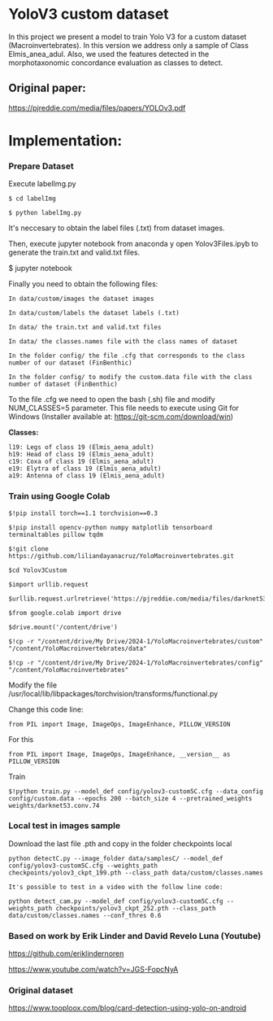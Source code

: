 # YoloV3 custom dataset
In this project we present a model to train Yolo V3 for a custom dataset (Macroinvertebrates). In this version we address only a sample of Class Elmis_anea_adul. Also, we used the features detected in the morphotaxonomic concordance evaluation as classes to detect. 

## Original paper:
https://pjreddie.com/media/files/papers/YOLOv3.pdf

# Implementation:

### Prepare Dataset
  Execute labelImg.py
  
  	$ cd labelImg
  
  	$ python labelImg.py
  
  It's neccesary to obtain the label files (.txt) from dataset images.
  
  Then, execute jupyter notebook from anaconda y open Yolov3Files.ipyb to generate the train.txt and valid.txt files.
  
  $ jupyter notebook
  
  Finally you need to obtain the following files: 
  
  	In data/custom/images the dataset images
  
  	In data/custom/labels the dataset labels (.txt) 
  
  	In data/ the train.txt and valid.txt files
  
  	In data/ the classes.names file with the class names of dataset
  
  	In the folder config/ the file .cfg that corresponds to the class number of our dataset (FinBenthic)
  
  	In the folder config/ to modify the custom.data file with the class number of dataset (FinBenthic)
  
  To the file .cfg we need to open the bash (.sh) file and modify NUM_CLASSES=5 parameter. This file needs to execute using Git for Windows
  (Installer available at: https://git-scm.com/download/win)

  **Classes:**

  	l19: Legs of class 19 (Elmis_aena_adult)
  	h19: Head of class 19 (Elmis_aena_adult)
  	c19: Coxa of class 19 (Elmis_aena_adult)
  	e19: Elytra of class 19 (Elmis_aena_adult)
  	a19: Antenna of class 19 (Elmis_aena_adult)
  
  
### Train using Google Colab
  	$!pip install torch==1.1 torchvision==0.3
  
  	$!pip install opencv-python numpy matplotlib tensorboard terminaltables pillow tqdm
  
  	$!git clone https://github.com/liliandayanacruz/YoloMacroinvertebrates.git
  
  	$cd Yolov3Custom
  
  	$import urllib.request

  	$urllib.request.urlretrieve('https://pjreddie.com/media/files/darknet53.conv.74','/content/YoloMacroinvertebrates/weights/darknet53.conv.74')
	
	$from google.colab import drive
        
	$drive.mount('/content/drive')
	
	$!cp -r "/content/drive/My Drive/2024-1/YoloMacroinvertebrates/custom" "/content/YoloMacroinvertebrates/data"
        
	$!cp -r "/content/drive/My Drive/2024-1/YoloMacroinvertebrates/config" "/content/YoloMacroinvertebrates"

  Modify the file /usr/local/lib/libpackages/torchvision/transforms/functional.py
  
  Change this code line:
  
	from PIL import Image, ImageOps, ImageEnhance, PILLOW_VERSION
	
  For this
  
    from PIL import Image, ImageOps, ImageEnhance, __version__ as PILLOW_VERSION
    
  Train
	
  	$!python train.py --model_def config/yolov3-custom5C.cfg --data_config config/custom.data --epochs 200 --batch_size 4 --pretrained_weights weights/darknet53.conv.74
  
### Local test in images sample

   Download the last file .pth and copy in the folder checkpoints local
   
   	python detectC.py --image_folder data/samplesC/ --model_def config/yolov3-custom5C.cfg --weights_path checkpoints/yolov3_ckpt_199.pth --class_path data/custom/classes.names
   
   	It's possible to test in a video with the follow line code:
    
    python detect_cam.py --model_def config/yolov3-custom5C.cfg --weights_path checkpoints/yolov3_ckpt_252.pth --class_path data/custom/classes.names --conf_thres 0.6
   

### Based on work by Erik Linder and David Revelo Luna (Youtube)
   https://github.com/eriklindernoren
   
   https://www.youtube.com/watch?v=JGS-FopcNyA

### Original dataset
   https://www.tooploox.com/blog/card-detection-using-yolo-on-android
